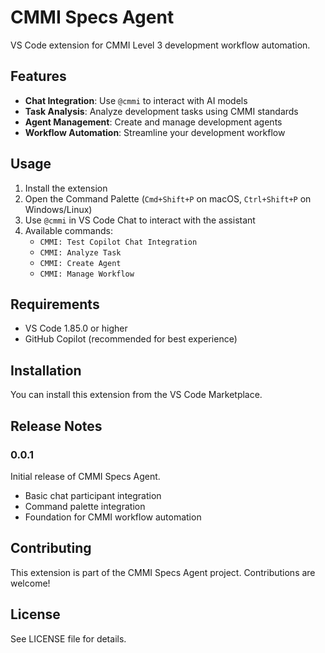 # CMMI Specs Agent

VS Code extension for CMMI Level 3 development workflow automation.

## Features

- **Chat Integration**: Use `@cmmi` to interact with AI models
- **Task Analysis**: Analyze development tasks using CMMI standards
- **Agent Management**: Create and manage development agents
- **Workflow Automation**: Streamline your development workflow

## Usage

1. Install the extension
2. Open the Command Palette (`Cmd+Shift+P` on macOS, `Ctrl+Shift+P` on Windows/Linux)
3. Use `@cmmi` in VS Code Chat to interact with the assistant
4. Available commands:
   - `CMMI: Test Copilot Chat Integration`
   - `CMMI: Analyze Task`
   - `CMMI: Create Agent`
   - `CMMI: Manage Workflow`

## Requirements

- VS Code 1.85.0 or higher
- GitHub Copilot (recommended for best experience)

## Installation

You can install this extension from the VS Code Marketplace.

## Release Notes

### 0.0.1

Initial release of CMMI Specs Agent.

- Basic chat participant integration
- Command palette integration
- Foundation for CMMI workflow automation

## Contributing

This extension is part of the CMMI Specs Agent project. Contributions are welcome!

## License

See LICENSE file for details.
